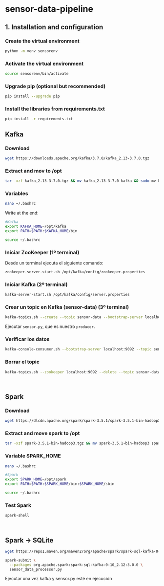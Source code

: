 # sensor-data-pipeline

## 1. Installation and configuration
### Create the virtual environment
```sh
python -m venv sensorenv
```

### Activate the virtual environment
```sh
source sensorenv/bin/activate
```
### Upgrade pip (optional but recommended)
```sh
pip install --upgrade pip
```
### Install the libraries from requirements.txt
```sh
pip install -r requirements.txt
```

## Kafka 

### Download
```sh
wget https://downloads.apache.org/kafka/3.7.0/kafka_2.13-3.7.0.tgz
```

### Extract and mov to /opt
```sh
tar -xzf kafka_2.13-3.7.0.tgz && mv kafka_2.13-3.7.0 kafka && sudo mv kafka /opt && rm kafka_2.13-3.7.0.tgz
```

### Variables

```sh
nano ~/.bashrc
```

Write at the end:

```sh
#Kafka
export KAFKA_HOME=/opt/kafka
export PATH=$PATH:$KAFKA_HOME/bin
```

```sh
source ~/.bashrc
```

### Iniciar ZooKeeper (1º terminal)

Desde un terminal ejecuta el siguiente comando:

```sh
zookeeper-server-start.sh /opt/kafka/config/zookeeper.properties

```
### Iniciar Kafka (2º terminal)

```sh
kafka-server-start.sh /opt/kafka/config/server.properties
```

### Crear un topic en Kafka (sensor-data) (3º terminal)
```sh
kafka-topics.sh --create --topic sensor-data --bootstrap-server localhost:9092 --partitions 1 --replication-factor 1
```

Ejecutar `sensor.py`, que es nuestro `producer`.

###  Verificar los datos
```sh
kafka-console-consumer.sh --bootstrap-server localhost:9092 --topic sensor-data --from-beginning
```

### Borrar el topic
```sh
kafka-topics.sh --zookeeper localhost:9092 --delete --topic sensor-data
```

<br>

## Spark

### Download
```sh
wget https://dlcdn.apache.org/spark/spark-3.5.1/spark-3.5.1-bin-hadoop3.tgz
```

### Extract and move spark to /opt
```sh
tar -xzf spark-3.5.1-bin-hadoop3.tgz && mv spark-3.5.1-bin-hadoop3 spark && sudo mv spark /opt && rm spark-3.5.1-bin-hadoop3.tgz
```

### Variable SPARK_HOME
```sh
nano ~/.bashrc
```

```sh
#Spark
export SPARK_HOME=/opt/spark
export PATH=$PATH:$SPARK_HOME/bin:$SPARK_HOME/sbin
```

```sh
source ~/.bashrc
```
### Test Spark
```sh
spark-shell
```


<br>


## Spark -> SQLite
```sh
wget https://repo1.maven.org/maven2/org/apache/spark/spark-sql-kafka-0-10_2.12/3.0.0/spark-sql-kafka-0-10_2.12-3.0.0.jar
```
```sh
spark-submit \
  --packages org.apache.spark:spark-sql-kafka-0-10_2.12:3.0.0 \
  sensor_data_processor.py
```
Ejecutar una vez kafka y sensor.py esté en ejecución

